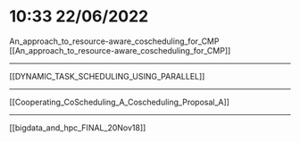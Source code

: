 # 10:33 22/06/2022
An_approach_to_resource-aware_coscheduling_for_CMP 
[[An_approach_to_resource-aware_coscheduling_for_CMP]]

----------------

[[DYNAMIC_TASK_SCHEDULING_USING_PARALLEL]]

-----------
[[Cooperating_CoScheduling_A_Coscheduling_Proposal_A]]

--------

[[bigdata_and_hpc_FINAL_20Nov18]]